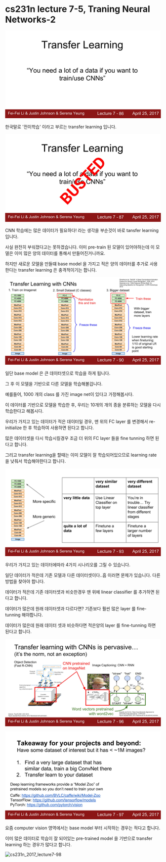 # cs231n lecture 7-5, Traning Neural Networks-2



![cs231n_2017_lecture7-86](../images/cs231n_2017_lecture7-86.jpg)

한국말로 '전이학습' 이라고 부르는 transfer learning 입니다.



![cs231n_2017_lecture7-87](../images/cs231n_2017_lecture7-87.jpg)

CNN 학습에는 많은 데이터가 필요하다! 라는 생각을 부순것이 바로 tansfer learning 입니다.

사실 완전히 부숴졌다고는 못하겠습니다. 이미 pre-train 된 모델이 있어야하는데 이 모델은 이미 많은 양의 데이터를 통해서 만들어진거니까요.

하지만 새로운 모델을 만들떄 base model 을 가지고 적은 양의 데이터를 추가로 사용한다는 transfer learning 은 충격적이기는 합니다.



![cs231n_2017_lecture7-90](../images/cs231n_2017_lecture7-90.jpg)



일단 base model 은 큰 데이터셋으로 학습을 하게 됩니다.

그 후 이 모델을 기반으로 다른 모델을 학습해볼겁니다.

예를들어, 1000 개의 class 를 가진 image net이 있다고 가정해봅시다.

이 데이터를 기반으로 모델을 학습한 후, 우리는 10개의 개의 종을 분류하는 모델을 다시 학습한다고 해봅시다.

우리가 가지고 있는 데이터가 적은 데이터일 경우, 맨 위의 FC layer 를 변경해서 re-initialize 한 후 학습하여 사용하면 된다고 합니다.



많은 데이터셋을 다시 학습시킬경우 조금 더 위의 FC layer 들을 fine tunning 하면 된다고 합니다.

그리고 transfer learning을 할때는 이미 모델이 잘 학습되어있으므로 learning rate 을 낮춰서 학습해야한다고 합니다.



![cs231n_2017_lecture7-93](../images/cs231n_2017_lecture7-93.jpg)



우리가 가지고 있는 데이터에따라 4가지 시나리오를 그릴 수 있습니다.

일단 데이터가 적은데 기존 모델과 다른 데이터셋이다..흠 이러면 문제가 있습니다. 다른 방법을 찾아야 합니다.

데이터가 적은데 기존 데이터셋과 비슷한경우 맨 위에 linear classifier 를 추가하면 된다고 합니다.



데이터가 많은데 원래 데이터셋과 다르다면? 기존보다 훨씬 많은 layer 를 fine-tunning 해야합니다.

데이터가 많은데 원래 데이터 셋과 비슷하다면 적은양의 layer 를 fine-tunning 하면 된다고 합니다.



![cs231n_2017_lecture7-96](../images/cs231n_2017_lecture7-96.jpg)



![cs231n_2017_lecture7-97](../images/cs231n_2017_lecture7-97.jpg)



요즘 computer vision 영역에서는 base model 부터 시작하는 경우는 적다고 합니다.

이미 많은 데이터로 학습이 잘 되어있는 pre-trained model 을 기반으로 transfer learning 하는 경우가 많다고 합니다.

![cs231n_2017_lecture7-98]()